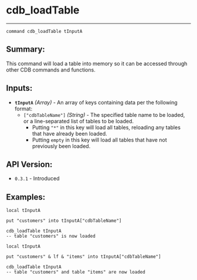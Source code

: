 # cdb_loadTable
---
```
command cdb_loadTable tInputA
```

## Summary:
This command will load a table into memory so it can be accessed through other CDB commands and functions.

## Inputs:
* **`tInputA`** *(Array)* - An array of keys containing data per the following format:
    * `["cdbTableName"]` *(String)* - The specified table name to be loaded, or a line-separated list of tables to be loaded.
    	* Putting `"*"` in this key will load all tables, reloading any tables that have already been loaded.
    	* Putting `empty` in this key will load all tables that have not previously been loaded.

## API Version:
* `0.3.1` - Introduced

## Examples:
```
local tInputA
     
put "customers" into tInputA["cdbTableName"]
     
cdb_loadTable tInputA
-- table "customers" is now loaded
``` 
```
local tInputA
     
put "customers" & lf & "items" into tInputA["cdbTableName"]
     
cdb_loadTable tInputA
-- table "customers" and table "items" are now loaded
``` 